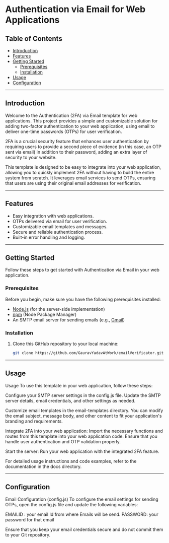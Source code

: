 #  Authentication via Email for Web Applications

## Table of Contents
- [Introduction](#introduction)
- [Features](#features)
- [Getting Started](#getting-started)
  - [Prerequisites](#prerequisites)
  - [Installation](#installation)
- [Usage](#usage)
- [Configuration](#configuration)


---

## Introduction

Welcome to the Authentication (2FA) via Email template for web applications. This project provides a simple and customizable solution for adding two-factor authentication to your web application, using email to deliver one-time passwords (OTPs) for user verification.

2FA is a crucial security feature that enhances user authentication by requiring users to provide a second piece of evidence (in this case, an OTP sent via email) in addition to their password, adding an extra layer of security to your website.

This template is designed to be easy to integrate into your web application, allowing you to quickly implement 2FA without having to build the entire system from scratch. It leverages email services to send OTPs, ensuring that users are using their original email addresses for verification.

---

## Features

- Easy integration with web applications.
- OTPs delivered via email for user verification.
- Customizable email templates and messages.
- Secure and reliable authentication process.
- Built-in error handling and logging.

---

## Getting Started

Follow these steps to get started with  Authentication via Email in your web application.

### Prerequisites

Before you begin, make sure you have the following prerequisites installed:

- [Node.js](https://nodejs.org/) (for the server-side implementation)
- [npm](https://www.npmjs.com/) (Node Package Manager)
- An SMTP email server for sending emails (e.g., [Gmail](https://mail.google.com/))

### Installation

1. Clone this GitHub repository to your local machine:

   ```bash
   git clone https://github.com/GauravYadavAtWork/emailVerificator.git

---
## Usage
Usage
To use this template in your web application, follow these steps:

Configure your SMTP server settings in the config.js file. Update the SMTP server details, email credentials, and other settings as needed.

Customize email templates in the email-templates directory. You can modify the email subject, message body, and other content to fit your application's branding and requirements.

Integrate 2FA into your web application: Import the necessary functions and routes from this template into your web application code. Ensure that you handle user authentication and OTP validation properly.

Start the server: Run your web application with the integrated 2FA feature.

For detailed usage instructions and code examples, refer to the documentation in the docs directory.

---

## Configuration


Email Configuration (config.js)
To configure the email settings for sending OTPs, open the config.js file and update the following variables:

EMAILID : your email Id from where Emails will be send.
PASSWORD: your password for that email

Ensure that you keep your email credentials secure and do not commit them to your Git repository.

